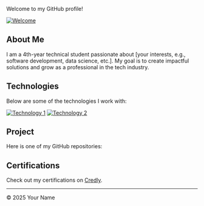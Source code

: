 Welcome to my GitHub profile!

[![Welcome](path/to/welcome-image.png)](https://link-to-welcome.com)

## About Me
I am a 4th-year technical student passionate about [your interests, e.g., software development, data science, etc.]. My goal is to create impactful solutions and grow as a professional in the tech industry.

## Technologies
Below are some of the technologies I work with:

[![Technology 1](path/to/tech1.png)](https://link-to-tech1.com)
[![Technology 2](path/to/tech2.png)](https://link-to-tech2.com)

## Project
Here is one of my GitHub repositories:
<!-- Add project links here -->
<!-- Example:
- [Project Name](https://github.com/yourusername/project): Description of the project.
-->

## Certifications
Check out my certifications on [Credly](https://www.credly.com/users/your-profile).

---

© 2025 Your Name
